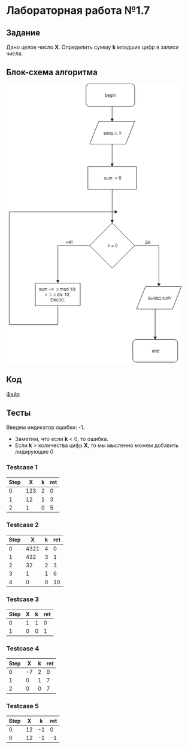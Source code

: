 # Лабораторная работа №1.7

## Задание
Дано целое число __X__. Определить сумму __k__ младших цифр в записи числа.

## Блок-схема алгоритма
![flowchart](res/flowchart.png)

## Код
[Файл](src/lab.pas)

## Тесты
Введем индикатор ошибки: -1.
* Заметим, что если __k__ < 0, то ошибка.
* Если __k__ > количества цифр __X__, то мы мысленно можем добавить лидирующие 0

### Testcase 1
|Step|   X|   k| ret|
|----|----|----|----|
|   0| 123|   2|   0|
|   1|  12|   1|   3|
|   2|   1|   0|   5|

### Testcase 2
|Step|   X|   k| ret|
|----|----|----|----|
|   0|4321|   4|   0|
|   1| 432|   3|   1|
|   2|  32|   2|   3|
|   3|   1|   1|   6|
|   4|   0|   0|  10|

### Testcase 3
|Step|   X|   k| ret|
|----|----|----|----|
|   0|   1|   1|   0|
|   1|   0|   0|   1|

### Testcase 4
|Step|   X|   k| ret|
|----|----|----|----|
|   0|  -7|   2|   0|
|   1|   0|   1|   7|
|   2|   0|   0|   7|

### Testcase 5
|Step|   X|   k| ret|
|----|----|----|----|
|   0|  12|  -1|   0|
|   0|  12|  -1|  -1|